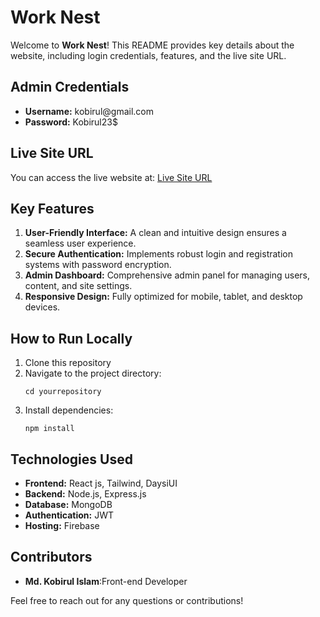 <h1>Work Nest</h1>

<p>Welcome to <strong>Work Nest</strong>! This README provides key details about the website, including login credentials, features, and the live site URL.</p>

<h2>Admin Credentials</h2>
<ul>
  <li><strong>Username:</strong> kobirul@gmail.com</li>
  <li><strong>Password:</strong> Kobirul23$</li>
</ul>


<h2>Live Site URL</h2>
<p>You can access the live website at: <a href="https://worknest-50eb0.web.app/">Live Site URL</a></p>

<h2>Key Features</h2>
<ol>
  <li><strong>User-Friendly Interface:</strong> A clean and intuitive design ensures a seamless user experience.</li>
  <li><strong>Secure Authentication:</strong> Implements robust login and registration systems with password encryption.</li>
  <li><strong>Admin Dashboard:</strong> Comprehensive admin panel for managing users, content, and site settings.</li>
  <li><strong>Responsive Design:</strong> Fully optimized for mobile, tablet, and desktop devices.</li>
</ol>

<h2>How to Run Locally</h2>
<ol>
  <li>Clone this repository
  </li>
  <li>Navigate to the project directory:
    <pre><code>cd yourrepository</code></pre>
  </li>
  <li>Install dependencies:
    <pre><code>npm install</code></pre>
  </li>
</ol>

<h2>Technologies Used</h2>
<ul>
  <li><strong>Frontend:</strong> React js, Tailwind, DaysiUI</li>
  <li><strong>Backend:</strong> Node.js, Express.js</li>
  <li><strong>Database:</strong> MongoDB</li>
  <li><strong>Authentication:</strong> JWT</li>
  <li><strong>Hosting:</strong> Firebase</li>
</ul>

<h2>Contributors</h2>
<ul>
  <li><strong>Md. Kobirul Islam</strong>:Front-end Developer</li>
</ul>

<p>Feel free to reach out for any questions or contributions!</p>

